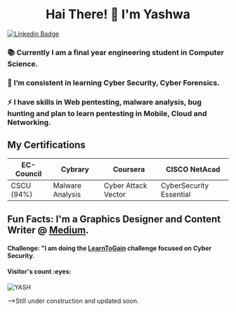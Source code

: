 <h1 align="center"> Hai There! 👋 I'm Yashwa </h1> 
 
[![Linkedin Badge](https://img.shields.io/badge/-YESHWANTHINI_S-blue?style=flat-square&logo=Linkedin&logoColor=white&link=https://www.linkedin.com/in/yeshwanthini-s/)](https://www.linkedin.com/in/yeshwanthini-s/)
  
<!--
**YASHWANTHINI/YASHWANTHINI** is a ✨ _special_ ✨ repository because its `README.md` (this file) appears on your GitHub profile.

Here are some ideas to get you started:
-->
### 📚 Currently I am a final year engineering student in Computer Science.
### 🌱 I’m consistent in learning Cyber Security, Cyber Forensics. 
### ⚡ I have skills in Web pentesting, malware analysis, bug hunting and plan to learn pentesting in Mobile, Cloud and Networking.

## My Certifications
| EC-Council |Cybrary| Coursera | CISCO NetAcad | 
|---|---|---|---|
|CSCU (94%) | Malware Analysis | Cyber Attack Vector | CyberSecurity Essential|

## Fun Facts: I'm a Graphics Designer and Content Writer @ [Medium](https://yeshwanthini-s.medium.com/).
#### Challenge: "I am doing the [LearnToGain](https://github.com/YASHWANTHINI/Learn_to_Gain) challenge focused on Cyber Security.


<h4>Visitor's count :eyes:</h4>
<p><img src="https://profile-counter.glitch.me/{YASHWANTHINI}/count.svg" alt="YASH" :: Visitor's Count" /></p>
-->Still under construction and updated soon.
